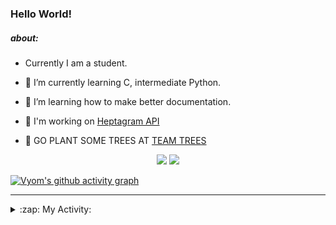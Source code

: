 ### Hello World!

##### about:
- Currently I am a student.
- 🌱 I’m currently learning C, intermediate Python.
- 🌱 I’m learning how to make better documentation.
- 🌱 I'm working on [Heptagram API](https://github.com/Heptagram-Bot/api)

- 🌱 GO PLANT SOME TREES AT [TEAM TREES](https://teamtrees.org/)

<p align="center">
  <a href="https://twitter.com/Vyvy_viM"><img target="_blank" src="https://img.shields.io/badge/twitter%20@Vyvy_viM-0D95E8?style=for-the-badge&logo=twitter&logoColor=white"/></a> 
  <a href="https://vyvy-vi.github.io/portfolio"><img target="_blank" src="https://img.shields.io/badge/-I_love_open_source-green?style=for-the-badge&logo=github&logoColor=black"/></a> 
</p>

[![Vyom's github activity graph](https://activity-graph.herokuapp.com/graph?username=Vyvy-vi)](https://github.com/ashutosh00710/github-readme-activity-graph)

---
<details>
  <summary>:zap: My Activity:</summary>
  
<!--START_SECTION:waka-->
**I'm a Night 🦉** 

```text
🌞 Morning    38 commits     █░░░░░░░░░░░░░░░░░░░░░░░░   6.18% 
🌆 Daytime    134 commits    █████░░░░░░░░░░░░░░░░░░░░   21.79% 
🌃 Evening    223 commits    █████████░░░░░░░░░░░░░░░░   36.26% 
🌙 Night      220 commits    █████████░░░░░░░░░░░░░░░░   35.77%

```
📅 **I'm Most Productive on Sunday** 

```text
Monday       63 commits     ██░░░░░░░░░░░░░░░░░░░░░░░   10.24% 
Tuesday      83 commits     ███░░░░░░░░░░░░░░░░░░░░░░   13.5% 
Wednesday    85 commits     ███░░░░░░░░░░░░░░░░░░░░░░   13.82% 
Thursday     77 commits     ███░░░░░░░░░░░░░░░░░░░░░░   12.52% 
Friday       53 commits     ██░░░░░░░░░░░░░░░░░░░░░░░   8.62% 
Saturday     90 commits     ███░░░░░░░░░░░░░░░░░░░░░░   14.63% 
Sunday       164 commits    ██████░░░░░░░░░░░░░░░░░░░   26.67%

```


📊 **This Week I Spent My Time On** 

```text
🔥 Editors: 
Vim                      9 hrs 18 mins       █████████████████████████   100.0%

🐱‍💻 Projects: 
api                      3 hrs 44 mins       ██████████░░░░░░░░░░░░░░░   40.15% 
TEC-welcome-bot          2 hrs 8 mins        █████░░░░░░░░░░░░░░░░░░░░   23.0% 
appwrite-community       1 hr 37 mins        ████░░░░░░░░░░░░░░░░░░░░░   17.48% 
Call-Reminders-template  33 mins             █░░░░░░░░░░░░░░░░░░░░░░░░   6.04% 
TEC-Discord-Automation   25 mins             █░░░░░░░░░░░░░░░░░░░░░░░░   4.49%

```


 Last Updated on 07/10/2021
<!--END_SECTION:waka-->
</details>
